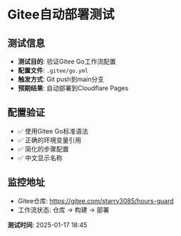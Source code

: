 # Gitee自动部署测试

## 测试信息
- **测试目的**: 验证Gitee Go工作流配置
- **配置文件**: `.gitee/go.yml`
- **触发方式**: Git push到main分支
- **预期结果**: 自动部署到Cloudflare Pages

## 配置验证
- ✅ 使用Gitee Go标准语法
- ✅ 正确的环境变量引用
- ✅ 简化的步骤配置
- ✅ 中文显示名称

## 监控地址
- Gitee仓库: https://gitee.com/starry3085/hours-guard
- 工作流状态: 仓库 → 构建 → 部署

**测试时间**: 2025-01-17 18:45